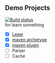 ## Demo Projects
[![Build status](https://github.com/wuare/demo/workflows/Java%20CI%20with%20Maven/badge.svg)](https://github.com/wuare/demo/actions)  
for learn something
- [x] [Lexer](https://github.com/wuare/demo/blob/master/demo-compile/src/main/java/top/wuare/syntax/Scanner.java)
- [x] [maven archetype](https://github.com/wuare/demo/tree/master/demo-maven-archetype)
- [x] [maven plugin](https://github.com/wuare/demo/tree/master/demo-maven-plugin)  
- [ ] Parser
- [ ] Cache
